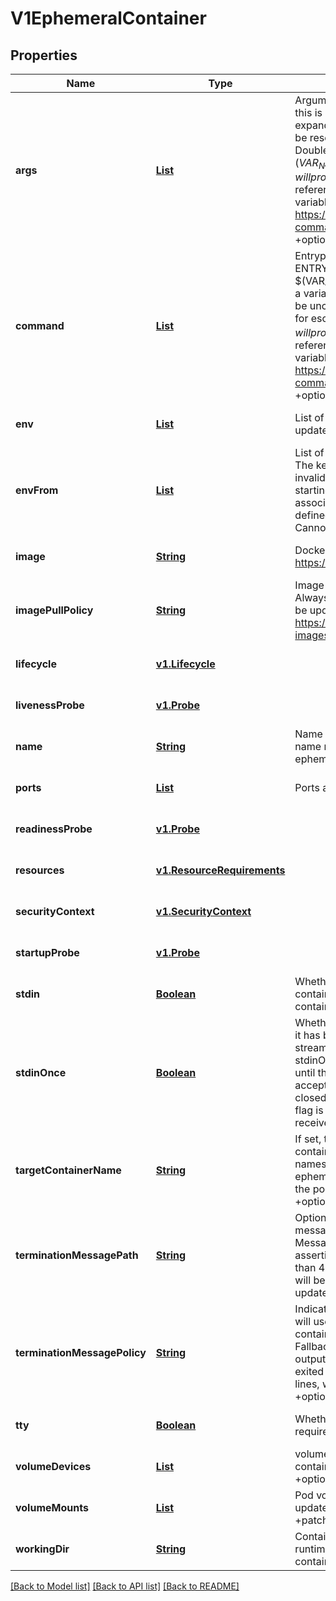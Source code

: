 # V1EphemeralContainer
## Properties

Name | Type | Description | Notes
------------ | ------------- | ------------- | -------------
**args** | [**List**](string.md) | Arguments to the entrypoint. The docker image&#39;s CMD is used if this is not provided. Variable references $(VAR_NAME) are expanded using the container&#39;s environment. If a variable cannot be resolved, the reference in the input string will be unchanged. Double $$ are reduced to a single $, which allows for escaping the $(VAR_NAME) syntax: i.e. \&quot;$$(VAR_NAME)\&quot; will produce the string literal \&quot;$(VAR_NAME)\&quot;. Escaped references will never be expanded, regardless of whether the variable exists or not. Cannot be updated. More info: https://kubernetes.io/docs/tasks/inject-data-application/define-command-argument-container/#running-a-command-in-a-shell +optional | [optional] [default to null]
**command** | [**List**](string.md) | Entrypoint array. Not executed within a shell. The docker image&#39;s ENTRYPOINT is used if this is not provided. Variable references $(VAR_NAME) are expanded using the container&#39;s environment. If a variable cannot be resolved, the reference in the input string will be unchanged. Double $$ are reduced to a single $, which allows for escaping the $(VAR_NAME) syntax: i.e. \&quot;$$(VAR_NAME)\&quot; will produce the string literal \&quot;$(VAR_NAME)\&quot;. Escaped references will never be expanded, regardless of whether the variable exists or not. Cannot be updated. More info: https://kubernetes.io/docs/tasks/inject-data-application/define-command-argument-container/#running-a-command-in-a-shell +optional | [optional] [default to null]
**env** | [**List**](v1.EnvVar.md) | List of environment variables to set in the container. Cannot be updated. +optional +patchMergeKey&#x3D;name +patchStrategy&#x3D;merge | [optional] [default to null]
**envFrom** | [**List**](v1.EnvFromSource.md) | List of sources to populate environment variables in the container. The keys defined within a source must be a C_IDENTIFIER. All invalid keys will be reported as an event when the container is starting. When a key exists in multiple sources, the value associated with the last source will take precedence. Values defined by an Env with a duplicate key will take precedence. Cannot be updated. +optional | [optional] [default to null]
**image** | [**String**](string.md) | Docker image name. More info: https://kubernetes.io/docs/concepts/containers/images | [optional] [default to null]
**imagePullPolicy** | [**String**](string.md) | Image pull policy. One of Always, Never, IfNotPresent. Defaults to Always if :latest tag is specified, or IfNotPresent otherwise. Cannot be updated. More info: https://kubernetes.io/docs/concepts/containers/images#updating-images +optional | [optional] [default to null]
**lifecycle** | [**v1.Lifecycle**](v1.Lifecycle.md) |  | [optional] [default to null]
**livenessProbe** | [**v1.Probe**](v1.Probe.md) |  | [optional] [default to null]
**name** | [**String**](string.md) | Name of the ephemeral container specified as a DNS_LABEL. This name must be unique among all containers, init containers and ephemeral containers. | [optional] [default to null]
**ports** | [**List**](v1.ContainerPort.md) | Ports are not allowed for ephemeral containers. | [optional] [default to null]
**readinessProbe** | [**v1.Probe**](v1.Probe.md) |  | [optional] [default to null]
**resources** | [**v1.ResourceRequirements**](v1.ResourceRequirements.md) |  | [optional] [default to null]
**securityContext** | [**v1.SecurityContext**](v1.SecurityContext.md) |  | [optional] [default to null]
**startupProbe** | [**v1.Probe**](v1.Probe.md) |  | [optional] [default to null]
**stdin** | [**Boolean**](boolean.md) | Whether this container should allocate a buffer for stdin in the container runtime. If this is not set, reads from stdin in the container will always result in EOF. Default is false. +optional | [optional] [default to null]
**stdinOnce** | [**Boolean**](boolean.md) | Whether the container runtime should close the stdin channel after it has been opened by a single attach. When stdin is true the stdin stream will remain open across multiple attach sessions. If stdinOnce is set to true, stdin is opened on container start, is empty until the first client attaches to stdin, and then remains open and accepts data until the client disconnects, at which time stdin is closed and remains closed until the container is restarted. If this flag is false, a container processes that reads from stdin will never receive an EOF. Default is false +optional | [optional] [default to null]
**targetContainerName** | [**String**](string.md) | If set, the name of the container from PodSpec that this ephemeral container targets. The ephemeral container will be run in the namespaces (IPC, PID, etc) of this container. If not set then the ephemeral container is run in whatever namespaces are shared for the pod. Note that the container runtime must support this feature. +optional | [optional] [default to null]
**terminationMessagePath** | [**String**](string.md) | Optional: Path at which the file to which the container&#39;s termination message will be written is mounted into the container&#39;s filesystem. Message written is intended to be brief final status, such as an assertion failure message. Will be truncated by the node if greater than 4096 bytes. The total message length across all containers will be limited to 12kb. Defaults to /dev/termination-log. Cannot be updated. +optional | [optional] [default to null]
**terminationMessagePolicy** | [**String**](string.md) | Indicate how the termination message should be populated. File will use the contents of terminationMessagePath to populate the container status message on both success and failure. FallbackToLogsOnError will use the last chunk of container log output if the termination message file is empty and the container exited with an error. The log output is limited to 2048 bytes or 80 lines, whichever is smaller. Defaults to File. Cannot be updated. +optional | [optional] [default to null]
**tty** | [**Boolean**](boolean.md) | Whether this container should allocate a TTY for itself, also requires &#39;stdin&#39; to be true. Default is false. +optional | [optional] [default to null]
**volumeDevices** | [**List**](v1.VolumeDevice.md) | volumeDevices is the list of block devices to be used by the container. +patchMergeKey&#x3D;devicePath +patchStrategy&#x3D;merge +optional | [optional] [default to null]
**volumeMounts** | [**List**](v1.VolumeMount.md) | Pod volumes to mount into the container&#39;s filesystem. Cannot be updated. +optional +patchMergeKey&#x3D;mountPath +patchStrategy&#x3D;merge | [optional] [default to null]
**workingDir** | [**String**](string.md) | Container&#39;s working directory. If not specified, the container runtime&#39;s default will be used, which might be configured in the container image. Cannot be updated. +optional | [optional] [default to null]

[[Back to Model list]](../README.md#documentation-for-models) [[Back to API list]](../README.md#documentation-for-api-endpoints) [[Back to README]](../README.md)

